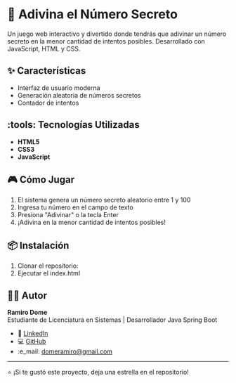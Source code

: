 # :1234: Adivina el Número Secreto

Un juego web interactivo y divertido donde tendrás que adivinar un número secreto en la menor cantidad de intentos posibles. Desarrollado con JavaScript, HTML y CSS.

## :sparkles: Características

- Interfaz de usuario moderna
- Generación aleatoria de números secretos
- Contador de intentos

## :tools: Tecnologías Utilizadas

- **HTML5** 
- **CSS3**
- **JavaScript** 

## :video_game: Cómo Jugar

1. El sistema genera un número secreto aleatorio entre 1 y 100
2. Ingresa tu número en el campo de texto
3. Presiona "Adivinar" o la tecla Enter
4. ¡Adivina en la menor cantidad de intentos posibles!

## :package: Instalación

1. Clonar el repositorio:
2. Ejecutar el index.html

## :man_technologist: Autor

**Ramiro Dome**  
Estudiante de Licenciatura en Sistemas | Desarrollador Java Spring Boot

- :link: [LinkedIn](https://www.linkedin.com/in/ramiro-dome)
- :computer: [GitHub](https://github.com/RamiroDome1)
- :e_mail: domeramiro@gmail.com

---

:star: ¡Si te gustó este proyecto, deja una estrella en el repositorio!

